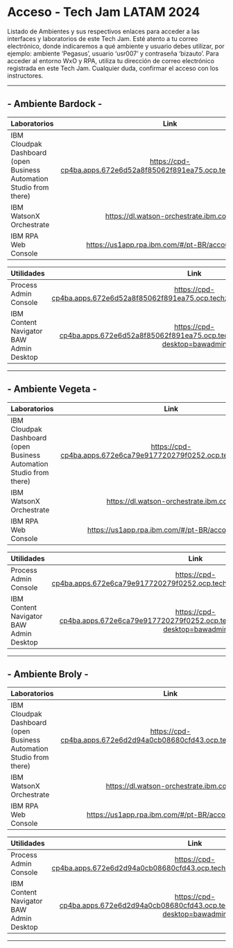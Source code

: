 # Acceso - Tech Jam LATAM 2024

Listado de Ambientes y sus respectivos enlaces para acceder a las interfaces y laboratorios de este Tech Jam.
Esté atento a tu correo electrónico, donde indicaremos a qué ambiente y usuario debes utilizar, por ejemplo: ambiente ‘Pegasus’, usuario ‘usr007’ y contraseña ‘bizauto’.
Para acceder al entorno WxO y RPA, utiliza tu dirección de correo electrónico registrada en este Tech Jam.
Cualquier duda, confirmar el acceso con los instructores.


--------------------------------------------------------------------------

## - Ambiente Bardock -


| Laboratorios                                                 | Link |
| :----------------------------------------------------------- | :--------------------------: |
| IBM Cloudpak Dashboard (open Business Automation Studio from there) | https://cpd-cp4ba.apps.672e6d52a8f85062f891ea75.ocp.techzone.ibm.com |
| IBM WatsonX Orchestrate | https://dl.watson-orchestrate.ibm.com/ |
| IBM RPA Web Console | https://us1app.rpa.ibm.com/#/pt-BR/account/login |


| Utilidades                                                 | Link |
| :--------------------------------------------------------- | :--------------------------: |
| Process Admin Console | https://cpd-cp4ba.apps.672e6d52a8f85062f891ea75.ocp.techzone.ibm.com/bas/ProcessAdmin/ |
| IBM Content Navigator BAW Admin Desktop | https://cpd-cp4ba.apps.672e6d52a8f85062f891ea75.ocp.techzone.ibm.com/icn/navigator/?desktop=bawadmin |


--------------------------------------------------------------------------

## - Ambiente Vegeta -

| Laboratorios                                                 | Link |
| :----------------------------------------------------------- | :--------------------------: |
| IBM Cloudpak Dashboard (open Business Automation Studio from there) | https://cpd-cp4ba.apps.672e6ca79e917720279f0252.ocp.techzone.ibm.com |
| IBM WatsonX Orchestrate | https://dl.watson-orchestrate.ibm.com/ |
| IBM RPA Web Console | https://us1app.rpa.ibm.com/#/pt-BR/account/login |


| Utilidades                                                 | Link |
| :--------------------------------------------------------- | :--------------------------: |
| Process Admin Console | https://cpd-cp4ba.apps.672e6ca79e917720279f0252.ocp.techzone.ibm.com/bas/ProcessAdmin/ |
| IBM Content Navigator BAW Admin Desktop | https://cpd-cp4ba.apps.672e6ca79e917720279f0252.ocp.techzone.ibm.com/icn/navigator/?desktop=bawadmin |


--------------------------------------------------------------------------

## - Ambiente Broly -

| Laboratorios                                                 | Link |
| :----------------------------------------------------------- | :--------------------------: |
| IBM Cloudpak Dashboard (open Business Automation Studio from there) | https://cpd-cp4ba.apps.672e6d2d94a0cb08680cfd43.ocp.techzone.ibm.com |
| IBM WatsonX Orchestrate | https://dl.watson-orchestrate.ibm.com/ |
| IBM RPA Web Console | https://us1app.rpa.ibm.com/#/pt-BR/account/login |


| Utilidades                                                 | Link |
| :--------------------------------------------------------- | :--------------------------: |
| Process Admin Console | https://cpd-cp4ba.apps.672e6d2d94a0cb08680cfd43.ocp.techzone.ibm.com/bas/ProcessAdmin/ |
| IBM Content Navigator BAW Admin Desktop | https://cpd-cp4ba.apps.672e6d2d94a0cb08680cfd43.ocp.techzone.ibm.com/icn/navigator/?desktop=bawadmin |


--------------------------------------------------------------------------

